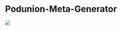 Podunion-Meta-Generator
=======================

<img src="http://podunion.com/wordpress/wp-content/uploads/2012/06/Logo-PodUnion-Web-s11.png">
